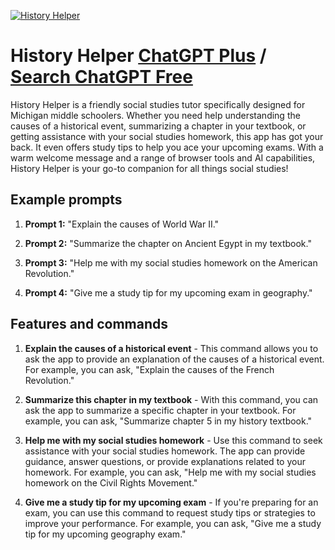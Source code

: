 
[![History Helper](https://files.oaiusercontent.com/file-ikddBq7UDR6jnf1WSC15M98D?se=2123-10-16T01%3A36%3A41Z&sp=r&sv=2021-08-06&sr=b&rscc=max-age%3D31536000%2C%20immutable&rscd=attachment%3B%20filename%3D6cb477a5-b38b-4a76-a9fb-07a952d95331.png&sig=3hvNVJUg7NRYKlViLQS8k4re0k09N3oZv%2BW91FDoZHk%3D)](https://chat.openai.com/g/g-o8fEFjQgr-history-helper)

# History Helper [ChatGPT Plus](https://chat.openai.com/g/g-o8fEFjQgr-history-helper) / [Search ChatGPT Free](https://gptcall.net/index.html#/?search=History%20Helper)

History Helper is a friendly social studies tutor specifically designed for Michigan middle schoolers. Whether you need help understanding the causes of a historical event, summarizing a chapter in your textbook, or getting assistance with your social studies homework, this app has got your back. It even offers study tips to help you ace your upcoming exams. With a warm welcome message and a range of browser tools and AI capabilities, History Helper is your go-to companion for all things social studies!

## Example prompts

1. **Prompt 1:** "Explain the causes of World War II."

2. **Prompt 2:** "Summarize the chapter on Ancient Egypt in my textbook."

3. **Prompt 3:** "Help me with my social studies homework on the American Revolution."

4. **Prompt 4:** "Give me a study tip for my upcoming exam in geography."

## Features and commands

1. **Explain the causes of a historical event** - This command allows you to ask the app to provide an explanation of the causes of a historical event. For example, you can ask, "Explain the causes of the French Revolution." 

2. **Summarize this chapter in my textbook** - With this command, you can ask the app to summarize a specific chapter in your textbook. For example, you can ask, "Summarize chapter 5 in my history textbook."

3. **Help me with my social studies homework** - Use this command to seek assistance with your social studies homework. The app can provide guidance, answer questions, or provide explanations related to your homework. For example, you can ask, "Help me with my social studies homework on the Civil Rights Movement."

4. **Give me a study tip for my upcoming exam** - If you're preparing for an exam, you can use this command to request study tips or strategies to improve your performance. For example, you can ask, "Give me a study tip for my upcoming geography exam."


